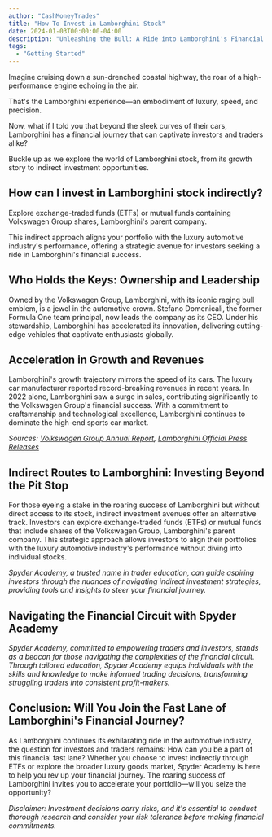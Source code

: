 ```yaml
---
author: "CashMoneyTrades"
title: "How To Invest in Lamborghini Stock"
date: 2024-01-03T00:00:00-04:00
description: "Unleashing the Bull: A Ride into Lamborghini's Financial Fast Lane"
tags:
  - "Getting Started"
---
```



Imagine cruising down a sun-drenched coastal highway, the roar of a high-performance engine echoing in the air. 

That's the Lamborghini experience—an embodiment of luxury, speed, and precision. 

Now, what if I told you that beyond the sleek curves of their cars, Lamborghini has a financial journey that can captivate investors and traders alike? 

Buckle up as we explore the world of Lamborghini stock, from its growth story to indirect investment opportunities.

## How can I invest in Lamborghini stock indirectly?

Explore exchange-traded funds (ETFs) or mutual funds containing Volkswagen Group shares, Lamborghini's parent company. 

This indirect approach aligns your portfolio with the luxury automotive industry's performance, offering a strategic avenue for investors seeking a ride in Lamborghini's financial success.

## **Who Holds the Keys: Ownership and Leadership**

Owned by the Volkswagen Group, Lamborghini, with its iconic raging bull emblem, is a jewel in the automotive crown. Stefano Domenicali, the former Formula One team principal, now leads the company as its CEO. Under his stewardship, Lamborghini has accelerated its innovation, delivering cutting-edge vehicles that captivate enthusiasts globally.

## **Acceleration in Growth and Revenues**

Lamborghini's growth trajectory mirrors the speed of its cars. The luxury car manufacturer reported record-breaking revenues in recent years. In 2022 alone, Lamborghini saw a surge in sales, contributing significantly to the Volkswagen Group's financial success. With a commitment to craftsmanship and technological excellence, Lamborghini continues to dominate the high-end sports car market.

*Sources: [Volkswagen Group Annual Report](https://annualreport2022.volkswagenag.com), [Lamborghini Official Press Releases](https://media.lamborghini.com/English)*

## **Indirect Routes to Lamborghini: Investing Beyond the Pit Stop**

For those eyeing a stake in the roaring success of Lamborghini but without direct access to its stock, indirect investment avenues offer an alternative track. Investors can explore exchange-traded funds (ETFs) or mutual funds that include shares of the Volkswagen Group, Lamborghini's parent company. This strategic approach allows investors to align their portfolios with the luxury automotive industry's performance without diving into individual stocks.

*Spyder Academy, a trusted name in trader education, can guide aspiring investors through the nuances of navigating indirect investment strategies, providing tools and insights to steer your financial journey.*

## **Navigating the Financial Circuit with Spyder Academy**

*Spyder Academy, committed to empowering traders and investors, stands as a beacon for those navigating the complexities of the financial circuit. Through tailored education, Spyder Academy equips individuals with the skills and knowledge to make informed trading decisions, transforming struggling traders into consistent profit-makers.*

## **Conclusion: Will You Join the Fast Lane of Lamborghini's Financial Journey?**

As Lamborghini continues its exhilarating ride in the automotive industry, the question for investors and traders remains: How can you be a part of this financial fast lane? Whether you choose to invest indirectly through ETFs or explore the broader luxury goods market, Spyder Academy is here to help you rev up your financial journey. The roaring success of Lamborghini invites you to accelerate your portfolio—will you seize the opportunity?

*Disclaimer: Investment decisions carry risks, and it's essential to conduct thorough research and consider your risk tolerance before making financial commitments.*
